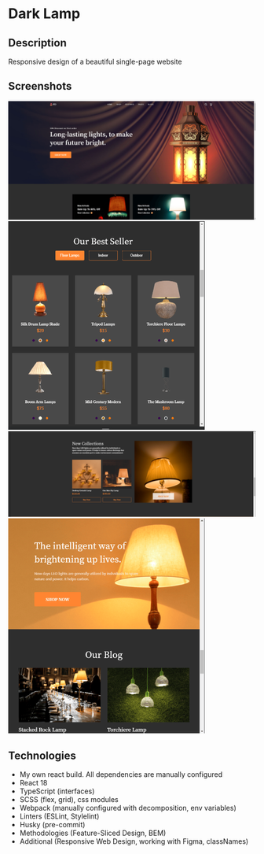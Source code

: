 # Dark Lamp

## Description
Responsive design of a beautiful single-page website

## Screenshots
<img src="https://github.com/NathanBailie/Dark-Lamp/raw/main/screenshots/screenshot1.png" width="900" />
<img src="https://github.com/NathanBailie/Dark-Lamp/raw/main/screenshots/screenshot2.png" width="400" />
<img src="https://github.com/NathanBailie/Dark-Lamp/raw/main/screenshots/screenshot3.png" width="900" />
<img src="https://github.com/NathanBailie/Dark-Lamp/raw/main/screenshots/screenshot4.png" width="400" />

## Technologies
* My own react build. All dependencies are manually configured
* React 18
* TypeScript (interfaces)
* SCSS (flex, grid), css modules
* Webpack (manually configured with decomposition, env variables)
* Linters (ESLint, Stylelint)
* Husky (pre-commit)
* Methodologies (Feature-Sliced Design, BEM)
* Additional (Responsive Web Design, working with Figma, classNames)